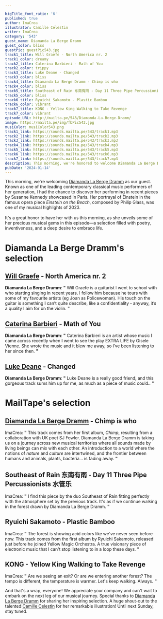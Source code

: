 ```yaml
---

bigTitle_font_ratio: '6'
published: true
author: ImaCrea
illustrator: Camille Célestin
writer: ImaCrea
category: '543'
guest_name: Diamanda La Berge Dramm
guest_color: bliss
guestPic: guestPic543.jpg
track1_title: Will Graefe - North America nr. 2
track1_color: dreamy
track2_title: Caterina Barbieri - Math of You
track2_color: trippy
track3_title: Luke Deane - Changed
track3_color: bliss
track4_title: Diamanda La Berge Dramm - Chimp is who
track4_color: bliss
track5_title: Southeast of Rain 东南有雨 - Day 11 Three Pipe Percussionists 水管乐
track5_color: bliss
track6_title: Ryuichi Sakamoto - Plastic Bamboo
track6_color: vibrant
track7_title: KONG - Yellow King Walking to Take Revenge
track7_color: vibrant
episode_URL: http://mailta.pe/543/Diamanda-La-Berge-Dramm/
image: https://mailta.pe/img/fbPic543.jpg
musiColor: musiColor543.png
track1_link: https://sounds.mailta.pe/543/track1.mp3
track2_link: https://sounds.mailta.pe/543/track2.mp3
track3_link: https://sounds.mailta.pe/543/track3.mp3
track4_link: https://sounds.mailta.pe/543/track4.mp3
track5_link: https://sounds.mailta.pe/543/track5.mp3
track6_link: https://sounds.mailta.pe/543/track6.mp3
track7_link: https://sounds.mailta.pe/543/track7.mp3
description: This morning, we're honored to welcome Diamanda La Berge Dramm as our guest. Known as one of the leading contemporary classical music performers of her generation, she unveils some of her precious musical gems in this episode—a selection filled with poetry, inventiveness, and a deep desire to embrace life.
pubDate: '2024-01-14'
---
```


This morning, we're welcoming [Diamanda La Berge Dramm](https://diamandadramm.com/) as our guest. Known as one of the leading contemporary classical music performers of her generation, I had the chance to discover her performing in recent pieces by Susanne Kennedy showcased in Paris. Her portrayal of Einstein in the famous opera piece *Einstein on the Beach*, composed by Philip Glass, was one of my musical highlights of 2023.
<br><br>It's a great honor to have her with us this morning, as she unveils some of her precious musical gems in this episode—a selection filled with poetry, inventiveness, and a deep desire to embrace life.


# Diamanda La Berge Dramm's selection

## [Will Graefe](https://willgraefe.bandcamp.com/album/north-america) - North America nr. 2

**Diamanda La Berge Dramm**: **"** Will Graefe is a guitarist I went to school with who starting singing in recent years. I follow him because he tours with some of my favourite artists (eg Joan as Policewoman). His touch on the guitar is something I can’t quite describe, like a confidentiality - anyway, it’s a quality I aim for on the violin. **"** 

## [Caterina Barbieri](https://caterinabarbieri.bandcamp.com/album/myuthafoo) - Math of You 

**Diamanda La Berge Dramm**: **"** Caterina Barbieri is an artist whose music I came across recently when I went to see the play EXTRA LIFE by Gisele Vienne. She wrote the music and it blew me away, so I’ve been listening to her since then. **"** 

## [Luke Deane](https://lukedeane.today/Footsteps-On-The-Wall) - Changed

**Diamanda La Berge Dramm**: **"** Luke Deane is a really good friend, and this gorgeous track sums him up for me, as much as a piece of music could.. **"** 

# MailTape's selection

## [Diamanda La Berge Dramm](https://diamandadramm.com/) - Chimp is who

ImaCrea: **"** This track comes from her first album, *Chimp*, resulting from a collaboration with UK poet SJ Fowler. Diamanda La Berge Dramm is taking us on a journey across new musical territories where all sounds made by living beings can mix with each other. An introduction to a world where the notions of *nature* and *culture* are intertwined, and the frontier between humans and animals, plants, bacteria... is fading away. **"** 

## Southeast of Rain 东南有雨 - Day 11 Three Pipe Percussionists 水管乐

ImaCrea: **"** I find this piece by the duo Southeast of Rain fitting perfectly with the atmosphere set by the previous track. It's as if we continue walking in the forest drawn by Diamanda La Berge Dramm. **"** 

## Ryuichi Sakamoto - Plastic Bamboo

ImaCrea: **"** The forest is showing acid colors like we've never seen before now. This track comes from the first album by Ryuichi Sakamoto, released just before he joined Yellow Magic Orchestra. A true visionary piece of electronic music that I can't stop listening to in a loop these days. **"** 

## KONG - Yellow King Walking to Take Revenge

ImaCrea: **"** Are we seeing an exit? Or are we entering another forest? The tempo is different, the temperature is warmer. Let's keep walking. Always. **"** 

And that's a wrap, everyone! We appreciate your company and can't wait to embark on the next leg of our musical journey. Special thanks to [Diamanda La Berge Dramm](https://diamandadramm.com/) for sharing her inspiring selection. A huge shout-out to the talented [Camille Celestin](https://www.instagram.com/bravocamo/) for her remarkable illustration! Until next Sunday, stay tuned.

